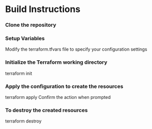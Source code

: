 # Build Instructions

### Clone the repository

### Setup Variables

Modify the terraform.tfvars file to specify your configuration settings

### Initialize the Terraform working directory

terraform init

### Apply the configuration to create the resources

terraform apply
Confirm the action when prompted

### To destroy the created resources

terraform destroy